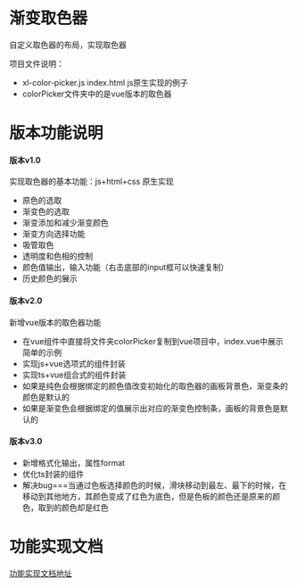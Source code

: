 # 渐变取色器

自定义取色器的布局，实现取色器



项目文件说明：

- xl-color-picker.js   index.html   js原生实现的例子
- colorPicker文件夹中的是vue版本的取色器





# 版本功能说明

#### 版本v1.0

实现取色器的基本功能：js+html+css 原生实现

- 原色的选取
- 渐变色的选取
- 渐变添加和减少渐变颜色
- 渐变方向选择功能
- 吸管取色
- 透明度和色相的控制
- 颜色值输出，输入功能（右击底部的input框可以快速复制）
- 历史颜色的展示



#### 版本v2.0

新增vue版本的取色器功能

- 在vue组件中直接将文件夹colorPicker复制到vue项目中，index.vue中展示简单的示例
- 实现js+vue选项式的组件封装
- 实现ts+vue组合式的组件封装
- 如果是纯色会根据绑定的颜色值改变初始化的取色器的画板背景色，渐变条的颜色是默认的
- 如果是渐变色会根据绑定的值展示出对应的渐变色控制条，画板的背景色是默认的



#### 版本v3.0

- 新增格式化输出，属性format
- 优化ts封装的组件
- 解决bug===当通过色板选择颜色的时候，滑块移动到最左、最下的时候，在移动到其他地方，其颜色变成了红色为底色，但是色板的颜色还是原来的颜色，取到的颜色却是红色





# 功能实现文档

[功能实现文档地址](./README-HELP.md)



